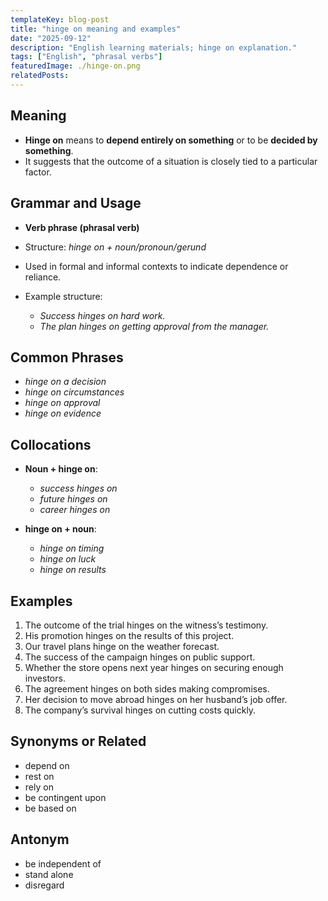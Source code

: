 ```yaml
---
templateKey: blog-post
title: "hinge on meaning and examples"
date: "2025-09-12"
description: "English learning materials; hinge on explanation."
tags: ["English", "phrasal verbs"]
featuredImage: ./hinge-on.png
relatedPosts:
---
```


## Meaning

- **Hinge on** means to **depend entirely on something** or to be **decided by something**.
- It suggests that the outcome of a situation is closely tied to a particular factor.

## Grammar and Usage

- **Verb phrase (phrasal verb)**
- Structure: _hinge on + noun/pronoun/gerund_
- Used in formal and informal contexts to indicate dependence or reliance.
- Example structure:

  - _Success hinges on hard work._
  - _The plan hinges on getting approval from the manager._

## Common Phrases

- _hinge on a decision_
- _hinge on circumstances_
- _hinge on approval_
- _hinge on evidence_

## Collocations

- **Noun + hinge on**:

  - _success hinges on_
  - _future hinges on_
  - _career hinges on_

- **hinge on + noun**:

  - _hinge on timing_
  - _hinge on luck_
  - _hinge on results_

## Examples

1. The outcome of the trial hinges on the witness’s testimony.
2. His promotion hinges on the results of this project.
3. Our travel plans hinge on the weather forecast.
4. The success of the campaign hinges on public support.
5. Whether the store opens next year hinges on securing enough investors.
6. The agreement hinges on both sides making compromises.
7. Her decision to move abroad hinges on her husband’s job offer.
8. The company’s survival hinges on cutting costs quickly.

## Synonyms or Related

- depend on
- rest on
- rely on
- be contingent upon
- be based on

## Antonym

- be independent of
- stand alone
- disregard
